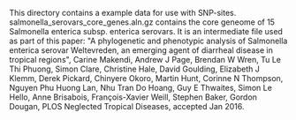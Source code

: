 This directory contains a example data for use with SNP-sites.
salmonella_serovars_core_genes.aln.gz contains the core geneome of 15 Salmonella enterica subsp. enterica serovars.
It is an intermediate file used as part of this paper:
"A phylogenetic and phenotypic analysis of Salmonella enterica serovar Weltevreden, an emerging agent of diarrheal disease in tropical regions",
Carine Makendi, Andrew J Page, Brendan W Wren, Tu Le Thi Phuong, Simon Clare, Christine Hale, David Goulding, Elizabeth J Klemm, Derek Pickard, Chinyere Okoro, Martin Hunt, Corinne N Thompson, Nguyen Phu Huong Lan, Nhu Tran Do Hoang, Guy E Thwaites, Simon Le Hello, Anne Brisabois, François-Xavier Weill, Stephen Baker, Gordon Dougan, PLOS Neglected Tropical Diseases, accepted Jan 2016.
